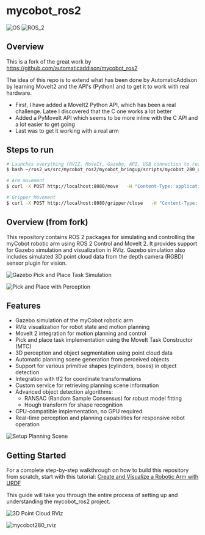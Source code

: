 # mycobot_ros2 #
![OS](https://img.shields.io/ubuntu/v/ubuntu-wallpapers/noble)
![ROS_2](https://img.shields.io/ros/v/jazzy/rclcpp)


## Overview
This is a fork of the great work by https://github.com/automaticaddison/mycobot_ros2

The idea of this repo is to extend what has been done by AutomaticAddison by learning MoveIt2 and the API's (Python) and to get it to work with real hardware.
 - First, I have added a MoveIt2 Python API, which has been a real challenge.  Latee I discovered that the C one works a lot better
 - Added a PyMoveIt API which seems to be more inline with the C API and a lot easier to get going
 - Last was to get it working with a real arm


## Steps to run
```bash
# Launches everything (RVIZ, MoveIt, Gazebo, API, USB connection to real arm)
$ bash ~/ros2_ws/src/mycobot_ros2/mycobot_bringup/scripts/mycobot_280_gazebo_and_moveit.sh

# Arm movement
$ curl -X POST http://localhost:8080/move   -H "Content-Type: application/json"   -d '{"posX":0.1133,"posY":0.0133,"posZ":0.3,"rotX":1,"rotY":0,"rotZ":0,"rotW":1}'

# Gripper Movement
$ curl -X POST http://localhost:8080/gripper/close   -H "Content-Type: application/json" 
```


## Overview (from fork)
This repository contains ROS 2 packages for simulating and controlling the myCobot robotic arm using ROS 2 Control and MoveIt 2. It provides support for Gazebo simulation and visualization in RViz. Gazebo simulation also includes simulated 3D point cloud data from the depth camera (RGBD) sensor plugin for vision.

![Gazebo Pick and Place Task Simulation](https://automaticaddison.com/wp-content/uploads/2024/12/pick-place-gazebo-800-fast.gif)

![Pick and Place with Perception](https://automaticaddison.com/wp-content/uploads/2024/12/pick-place-demo-rviz-800-fast.gif)

## Features
- Gazebo simulation of the myCobot robotic arm
- RViz visualization for robot state and motion planning
- MoveIt 2 integration for motion planning and control
- Pick and place task implementation using the MoveIt Task Constructor (MTC)
- 3D perception and object segmentation using point cloud data
- Automatic planning scene generation from perceived objects
- Support for various primitive shapes (cylinders, boxes) in object detection
- Integration with tf2 for coordinate transformations
- Custom service for retrieving planning scene information
- Advanced object detection algorithms:
  - RANSAC (Random Sample Consensus) for robust model fitting
  - Hough transform for shape recognition
- CPU-compatible implementation, no GPU required. 
- Real-time perception and planning capabilities for responsive robot operation

![Setup Planning Scene](https://automaticaddison.com/wp-content/uploads/2024/12/creating-planning-scene-800.gif)

## Getting Started
For a complete step-by-step walkthrough on how to build this repository from scratch, start with this tutorial:
[Create and Visualize a Robotic Arm with URDF](https://automaticaddison.com/create-and-visualize-a-robotic-arm-with-urdf-ros-2-jazzy/)

This guide will take you through the entire process of setting up and understanding the mycobot_ros2 project.

![3D Point Cloud RViz](https://automaticaddison.com/wp-content/uploads/2024/12/800_3d-point-cloud.jpg)

![mycobot280_rviz](./mycobot_description/urdf/mycobot280_rviz.png)